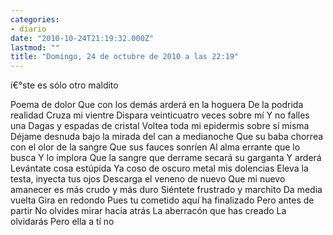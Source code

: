 ```yaml
---
categories:
- diario
date: "2010-10-24T21:19:32.000Z"
lastmod: ""
title: "Domingo, 24 de octubre de 2010 a las 22:19"
---
```


í€°ste es sólo otro maldito

Poema de dolor
Que con los demás arderá en la hoguera
De la podrida realidad
Cruza mi vientre
Dispara veinticuatro veces sobre mí­
Y no falles una
Dagas y espadas de cristal
Voltea toda mi epidermis sobre sí­ misma
Déjame desnuda bajo la mirada del can a medianoche
Que su baba chorrea con el olor de la sangre
Que sus fauces sonrí­en
Al alma errante que lo busca
Y lo implora
Que la sangre que derrame secará su garganta
Y arderá
Levántate cosa estúpida
Ya coso de oscuro metal mis dolencias
Eleva la testa, inyecta tus ojos
Descarga el veneno de nuevo
Que mi nuevo amanecer es más crudo y más duro
Siéntete frustrado y marchito
Da media vuelta
Gira en redondo
Pues tu cometido aquí­ ha finalizado
Pero antes de partir
No olvides mirar hacia atrás
La aberracón que has creado
La olvidarás
Pero ella a tí­ no